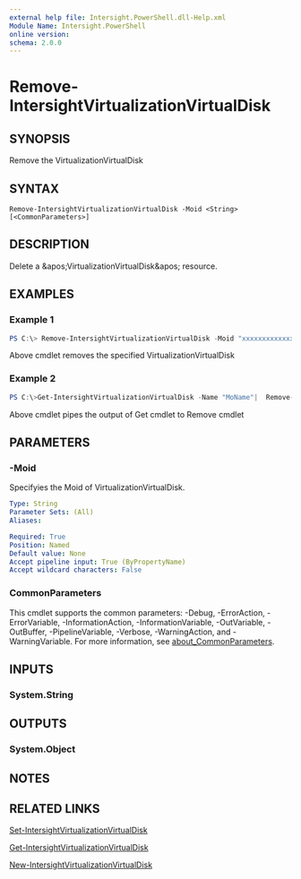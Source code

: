```yaml
---
external help file: Intersight.PowerShell.dll-Help.xml
Module Name: Intersight.PowerShell
online version:
schema: 2.0.0
---
```


# Remove-IntersightVirtualizationVirtualDisk

## SYNOPSIS
Remove the VirtualizationVirtualDisk

## SYNTAX

```
Remove-IntersightVirtualizationVirtualDisk -Moid <String> [<CommonParameters>]
```

## DESCRIPTION
Delete a &amp;apos;VirtualizationVirtualDisk&amp;apos; resource.

## EXAMPLES

### Example 1
```powershell
PS C:\> Remove-IntersightVirtualizationVirtualDisk -Moid "xxxxxxxxxxxxxxxxxxxxxxxxxxx"
```
Above cmdlet removes the specified VirtualizationVirtualDisk 

### Example 2
```powershell
PS C:\>Get-IntersightVirtualizationVirtualDisk -Name "MoName"|  Remove-IntersightVirtualizationVirtualDisk
```
Above cmdlet pipes the output of Get cmdlet to Remove cmdlet

## PARAMETERS

### -Moid
Specifyies the Moid of VirtualizationVirtualDisk.

```yaml
Type: String
Parameter Sets: (All)
Aliases:

Required: True
Position: Named
Default value: None
Accept pipeline input: True (ByPropertyName)
Accept wildcard characters: False
```

### CommonParameters
This cmdlet supports the common parameters: -Debug, -ErrorAction, -ErrorVariable, -InformationAction, -InformationVariable, -OutVariable, -OutBuffer, -PipelineVariable, -Verbose, -WarningAction, and -WarningVariable. For more information, see [about_CommonParameters](http://go.microsoft.com/fwlink/?LinkID=113216).

## INPUTS

### System.String

## OUTPUTS

### System.Object
## NOTES

## RELATED LINKS

[Set-IntersightVirtualizationVirtualDisk](./Set-IntersightVirtualizationVirtualDisk.md)

[Get-IntersightVirtualizationVirtualDisk](./Get-IntersightVirtualizationVirtualDisk.md)

[New-IntersightVirtualizationVirtualDisk](./New-IntersightVirtualizationVirtualDisk.md)

